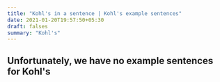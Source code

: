 ```yaml
---
title: "Kohl's in a sentence | Kohl's example sentences"
date: 2021-01-20T19:57:50+05:30
draft: falses
summary: "Kohl's"
---
```

## Unfortunately, we have no example sentences for Kohl's                 
